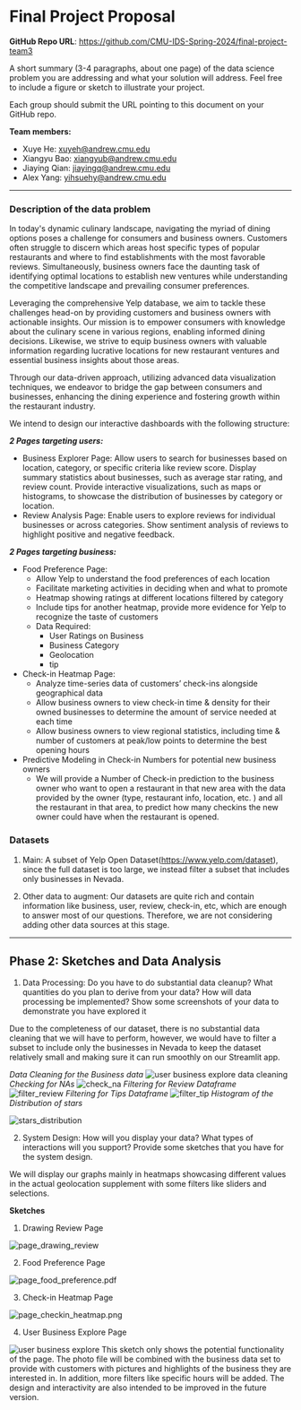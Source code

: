 # Final Project Proposal

**GitHub Repo URL**:  https://github.com/CMU-IDS-Spring-2024/final-project-team3

A short summary (3-4 paragraphs, about one page) of the data science problem you are addressing and what your solution will address. Feel free to include a figure or sketch to illustrate your project.

Each group should submit the URL pointing to this document on your GitHub repo.

**Team members:**

- Xuye He: xuyeh@andrew.cmu.edu
- Xiangyu Bao: xiangyub@andrew.cmu.edu
- Jiaying Qian: jiayingq@andrew.cmu.edu
- Alex Yang: yihsuehy@andrew.cmu.edu

---

### Description of the data problem 

In today's dynamic culinary landscape, navigating the myriad of dining options poses a challenge for consumers and business owners. Customers often struggle to discern which areas host specific types of popular restaurants and where to find establishments with the most favorable reviews. Simultaneously, business owners face the daunting task of identifying optimal locations to establish new ventures while understanding the competitive landscape and prevailing consumer preferences.

Leveraging the comprehensive Yelp database, we aim to tackle these challenges head-on by providing customers and business owners with actionable insights. Our mission is to empower consumers with knowledge about the culinary scene in various regions, enabling informed dining decisions. Likewise, we strive to equip business owners with valuable information regarding lucrative locations for new restaurant ventures and essential business insights about those areas.

Through our data-driven approach, utilizing advanced data visualization techniques, we endeavor to bridge the gap between consumers and businesses, enhancing the dining experience and fostering growth within the restaurant industry.

We intend to design our interactive dashboards with the following structure:

_**2 Pages targeting users:**_

- Business Explorer Page:
Allow users to search for businesses based on location, category, or specific criteria like review score.
Display summary statistics about businesses, such as average star rating, and review count. 
Provide interactive visualizations, such as maps or histograms, to showcase the distribution of businesses by category or location.
- Review Analysis Page:
Enable users to explore reviews for individual businesses or across categories.
Show sentiment analysis of reviews to highlight positive and negative feedback.

**_2 Pages targeting business:_**

- Food Preference Page: 
	- Allow Yelp to understand the food preferences of each location
	- Facilitate marketing activities in deciding when and what to promote
	- Heatmap showing ratings at different locations filtered by category
	- Include tips for another heatmap, provide more evidence for Yelp to recognize 		the taste of customers
	- Data Required:
		- User Ratings on Business
		- Business Category
		- Geolocation
		- tip
- Check-in Heatmap Page:
	- Analyze time-series data of customers’ check-ins alongside geographical data
	- Allow business owners to view check-in time & density for their owned businesses to determine the amount of service needed at each time
	- Allow business owners to view regional statistics, including time & number of customers at peak/low points to determine the best opening hours
- Predictive Modeling in Check-in Numbers for potential new business owners
	- We will provide a Number of Check-in prediction to the business owner who want to open a restaurant in that new area with the data provided by the owner (type, restaurant info, location, etc. ) and all the restaurant in that area, to predict how many checkins the new owner could have when the restaurant is opened. 


### Datasets
  1. Main: A subset of Yelp Open Dataset(https://www.yelp.com/dataset), since the full dataset is too large, we instead filter a subset that includes only businesses in Nevada.
  
  2. Other data to augment: Our datasets are quite rich and contain information like business, user, review, check-in, etc, which are enough to answer most of our questions. Therefore, we are not considering adding other data sources at this stage. 
 
---

## Phase 2: Sketches and Data Analysis
  1. Data Processing: Do you have to do substantial data cleanup? What quantities do you plan to derive from your data? How will data processing be implemented?  Show some screenshots of your data to demonstrate you have explored it

Due to the completeness of our dataset, there is no substantial data cleaning that we will have to perform, however, we would have to filter a subset to include only the businesses in Nevada to keep the dataset relatively small and making sure it can run smoothly on our Streamlit app.

*Data Cleaning for the Business data*
![user business explore data cleaning](Data_Cleaning.png)
*Checking for NAs*
![check_na](eda/check_na.png)
*Filtering for Review Dataframe*
![filter_review](eda/filter_review.png)
*Filtering for Tips Dataframe*
![filter_tip](eda/filter_tip.png)
*Histogram of the Distribution of stars*

![stars_distribution](eda/stars_distribution.png)

  
  2. System Design: How will you display your data? What types of interactions will you support? Provide some sketches that you have for the system design.

We will display our graphs mainly in heatmaps showcasing different values in the actual geolocation supplement with some filters like sliders and selections.

**Sketches**

1. Drawing Review Page
   
  ![page_drawing_review](page_drawing_review.jpg)
  
2. Food Preference Page

  ![page_food_preference.pdf](page_food_preference.png)

3. Check-in Heatmap Page

  ![page_checkin_heatmap.png](page_checkin_heatmap.png)
  
4. User Business Explore Page

  ![user business explore](sketch_user_business_explore.png)
   This sketch only shows the potential functionality of the page. The photo file will be combined with the business data set to provide with customers with pictures and highlights of the business they are interested in. In addition, more filters like specific hours will be added. The design and interactivity are also intended to be improved in the future version.
   

  


